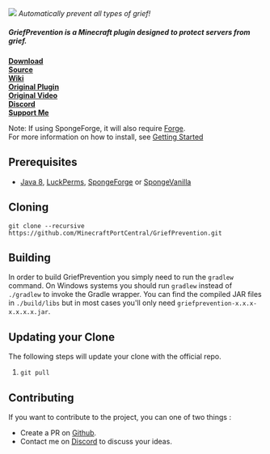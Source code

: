 ![](https://i.imgur.com/LJHffk6.png)  *Automatically prevent all types of grief!*

##### *GriefPrevention* is a Minecraft plugin designed to protect servers from grief.


[**Download**](https://files.minecraftforge.net/maven/me/ryanhamshire/griefprevention/)  
[**Source**](https://github.com/MinecraftPortCentral/GriefPrevention)  
[**Wiki**](https://github.com/MinecraftPortCentral/GriefPrevention/wiki)  
[**Original Plugin**](http://dev.bukkit.org/bukkit-plugins/grief-prevention/)  
[**Original Video**](https://www.youtube.com/watch?v=RWekSeMi1OE&index=1&list=PL6diNfcl9_VyPiXE8AKQeB6pMshusqhzR)  
[**Discord**](https://discord.gg/jy4FQDz)  
[**Support Me**](https://www.patreon.com/bloodmc)


Note: If using SpongeForge, it will also require [Forge].  
For more information on how to install, see [Getting Started](https://github.com/MinecraftPortCentral/GriefPrevention/wiki/Getting-Started)

## Prerequisites
* [Java 8], [LuckPerms], [SpongeForge] or [SpongeVanilla]

## Cloning

`git clone --recursive https://github.com/MinecraftPortCentral/GriefPrevention.git`

## Building
In order to build GriefPrevention you simply need to run the `gradlew` command. On Windows systems you should run `gradlew` instead of `./gradlew` to invoke the Gradle wrapper. You can find the compiled JAR files in `./build/libs` but in most cases you'll only need `griefprevention-x.x.x-x.x.x.x.jar`.

## Updating your Clone
The following steps will update your clone with the official repo.

1. `git pull`

## Contributing
If you want to contribute to the project, you can one of two things :
* Create a PR on [Github](https://github.com/MinecraftPortCentral/GriefPrevention).
* Contact me on [Discord] to discuss your ideas.

[Discord]: https://discord.gg/jy4FQDz
[Forge]: http://files.minecraftforge.net
[Java 8]: http://java.oracle.com
[LuckPerms]: https://github.com/lucko/LuckPerms
[Source]: https://github.com/MinecraftPortCentral/GriefPrevention
[SpongeForge]: https://www.spongepowered.org/downloads/spongeforge
[SpongeVanilla]: https://www.spongepowered.org/downloads/spongevanilla